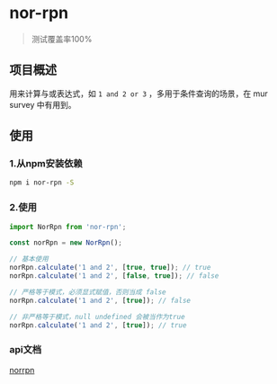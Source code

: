 # nor-rpn

> 测试覆盖率100%

## 项目概述

用来计算与或表达式，如 `1 and 2 or 3` ，多用于条件查询的场景，在 mur survey 中有用到。

## 使用

### 1.从npm安装依赖
```bash
npm i nor-rpn -S
```

### 2.使用

```js
import NorRpn from 'nor-rpn';

const norRpn = new NorRpn();

// 基本使用
norRpn.calculate('1 and 2', [true, true]); // true
norRpn.calculate('1 and 2', [false, true]); // false

// 严格等于模式，必须显式赋值，否则当成 false
norRpn.calculate('1 and 2', [true]); // false

// 非严格等于模式，null undefined 会被当作为true
norRpn.calculate('1 and 2', [true]); // true

```

### api文档

[norrpn](./docs/classes/_index_.norrpn.html)